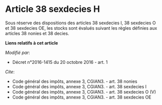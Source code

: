 # Article 38 sexdecies H

Sous réserve des dispositions des articles 38 sexdecies I, 38 sexdecies O et 38 sexdecies OE, les stocks sont évalués suivant
les règles définies aux articles 38 nonies et 38 decies.

**Liens relatifs à cet article**

_Modifié par_:

  - Décret n°2016-1415 du 20 octobre 2016 - art. 1

_Cite_:

  - Code général des impôts, annexe 3, CGIAN3. - art. 38 nonies
  - Code général des impôts, annexe 3, CGIAN3. - art. 38 sexdecies I
  - Code général des impôts, annexe 3, CGIAN3. - art. 38 sexdecies O (V)
  - Code général des impôts, annexe 3, CGIAN3. - art. 38 sexdecies OE
